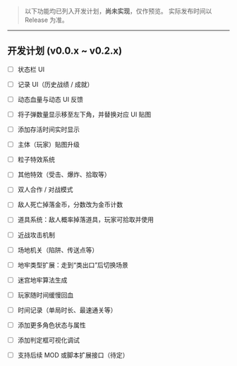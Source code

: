 > 以下功能均已列入开发计划，**尚未实现**，仅作预览。
> 实际发布时间以 Release 为准。

------

## 开发计划 (v0.0.x ~ v0.2.x)

- [ ] 状态栏 UI
- [ ] 记录 UI（历史战绩 / 成就）
- [ ] 动态血量与动态 UI 反馈
- [ ] 将子弹数量显示移至左下角，并替换对应 UI 贴图
- [ ] 添加存活时间实时显示

- [ ] 主体（玩家）贴图升级
- [ ] 粒子特效系统
- [ ] 其他特效（受击、爆炸、拾取等）

- [ ] 双人合作 / 对战模式
- [ ] 敌人死亡掉落金币，分数改为金币计数
- [ ] 道具系统：敌人概率掉落道具，玩家可拾取并使用
- [ ] 近战攻击机制
- [ ] 场地机关（陷阱、传送点等）

- [ ] 地牢类型扩展：走到“类出口”后切换场景
- [ ] 迷宫地牢算法生成
- [ ] 玩家随时间缓慢回血
- [ ] 时间记录（单局时长、最速通关等）

- [ ] 添加更多角色状态与属性
- [ ] 添加判定框可视化调试
- [ ] 支持后续 MOD 或脚本扩展接口（待定）